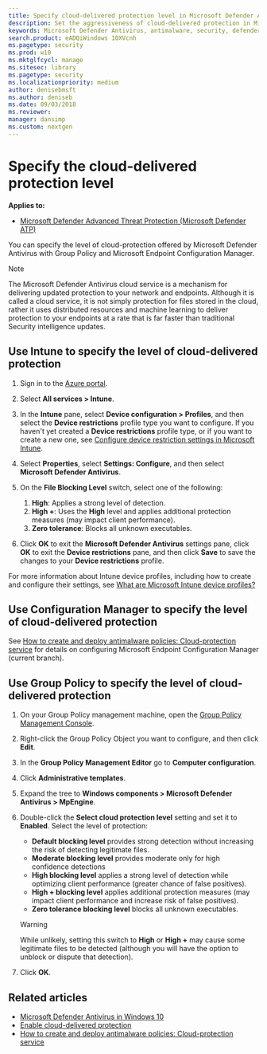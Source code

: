 ```yaml
---
title: Specify cloud-delivered protection level in Microsoft Defender Antivirus
description: Set the aggressiveness of cloud-delivered protection in Microsoft Defender Antivirus.
keywords: Microsoft Defender Antivirus, antimalware, security, defender, cloud, aggressiveness, protection level
search.product: eADQiWindows 10XVcnh
ms.pagetype: security
ms.prod: w10
ms.mktglfcycl: manage
ms.sitesec: library
ms.pagetype: security
ms.localizationpriority: medium
author: denisebmsft
ms.author: deniseb
ms.date: 09/03/2018
ms.reviewer: 
manager: dansimp
ms.custom: nextgen
---
```


# Specify the cloud-delivered protection level

**Applies to:**

- [Microsoft Defender Advanced Threat Protection (Microsoft Defender ATP)](https://go.microsoft.com/fwlink/p/?linkid=2069559)

You can specify the level of cloud-protection offered by Microsoft Defender Antivirus with Group Policy and Microsoft Endpoint Configuration Manager.

>[!NOTE]
>The Microsoft Defender Antivirus cloud service is a mechanism for delivering updated protection to your network and endpoints. Although it is called a cloud service, it is not simply protection for files stored in the cloud, rather it uses distributed resources and machine learning to deliver protection to your endpoints at a rate that is far faster than traditional Security intelligence updates.

## Use Intune to specify the level of cloud-delivered protection

1. Sign in to the [Azure portal](https://portal.azure.com).
2. Select **All services > Intune**.
3. In the **Intune** pane, select **Device configuration > Profiles**, and then select the **Device restrictions** profile type you want to configure. If you haven't yet created a **Device restrictions** profile type, or if you want to create a new one, see [Configure device restriction settings in Microsoft Intune](https://docs.microsoft.com/intune/device-restrictions-configure).
4. Select **Properties**, select **Settings: Configure**, and then select **Microsoft Defender Antivirus**.
5. On the **File Blocking Level** switch, select one of the following:

    1. **High**: Applies a strong level of detection.
    2. **High +**: Uses the **High** level and applies additional protection measures (may impact client performance).
    3. **Zero tolerance**: Blocks all unknown executables.

8. Click **OK** to exit the **Microsoft Defender Antivirus** settings pane, click **OK** to exit the **Device restrictions** pane, and then click **Save** to save the changes to your **Device restrictions** profile.

For more information about Intune device profiles, including how to create and configure their settings, see [What are Microsoft Intune device profiles?](https://docs.microsoft.com/intune/device-profiles)
  

## Use Configuration Manager to specify the level of cloud-delivered protection

See [How to create and deploy antimalware policies: Cloud-protection service](https://docs.microsoft.com/configmgr/protect/deploy-use/endpoint-antimalware-policies#cloud-protection-service) for details on configuring Microsoft Endpoint Configuration Manager (current branch).

## Use Group Policy to specify the level of cloud-delivered protection

1.  On your Group Policy management machine, open the [Group Policy Management Console](https://technet.microsoft.com/library/cc731212.aspx).

2. Right-click the Group Policy Object you want to configure, and then click **Edit**.

3.  In the **Group Policy Management Editor** go to **Computer configuration**. 

4.  Click **Administrative templates**.

5.  Expand the tree to **Windows components > Microsoft Defender Antivirus > MpEngine**.

6.  Double-click the **Select cloud protection level** setting and set it to **Enabled**. Select the level of protection:
    - **Default blocking level** provides strong detection without increasing the risk of detecting legitimate files.
    - **Moderate blocking level** provides moderate only for high confidence detections
    - **High blocking level** applies a strong level of detection while optimizing client performance (greater chance of false positives).
    - **High + blocking level** applies additional protection measures (may impact client performance and increase risk of false positives).
    - **Zero tolerance blocking level** blocks all unknown executables.
    
    > [!WARNING]
    > While unlikely, setting this switch to **High** or **High +** may cause some legitimate files to be detected (although you will have the option to unblock or dispute that detection).

7. Click **OK**.

  
## Related articles

- [Microsoft Defender Antivirus in Windows 10](microsoft-defender-antivirus-in-windows-10.md)
- [Enable cloud-delivered protection](enable-cloud-protection-microsoft-defender-antivirus.md)
- [How to create and deploy antimalware policies: Cloud-protection service](https://docs.microsoft.com/configmgr/protect/deploy-use/endpoint-antimalware-policies#cloud-protection-service)


